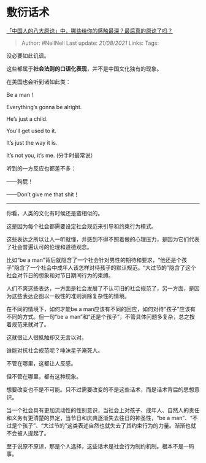 # 敷衍话术
[「中国人的八大原谅」中，哪些给你的感触最深？最后真的原谅了吗？](https://www.zhihu.com/question/458322564/answer/1876288413)

> Author: #NellNell
Last update: *21/08/2021*
Links:
Tags:

没必要如此讥讽。

这些都属于**社会法则的口语化表现**，并不是中国文化独有的现象。

在美国也会听到诸如此类：

Be a man！

Everything’s gonna be alright.

He’s just a child.

You’ll get used to it.

It’s just the way it is.

It’s not you, it’s me. (分手时最常说）

听到的一方反应也都差不多：

——狗屁！

——Don’t give me that shit！

---

你看，人类的文化有时候还是蛮相似的。

这是因为每个社会都需要设定社会规范来引导和约束行为模式。

这些表达之所以让人一听就懂，并感到不得不照着做的心理压力，是因为它们代表了社会普遍认可的伦理和道德观念。

比如“be a man”背后就隐含了一个社会针对男性的期待和要求，“他还是个孩子”隐含了一个社会中成年人该怎样对待孩子的默认规范。“大过节的”隐含了这个社会对节日的想象和对节日期间行为的束缚。

人们不爽这些表达，一方面是社会发展了不认可旧的社会规范了，另一方面，是因为这些表达企图以一般性的准则消除复杂性的情境。

  在不同的情境下，如何才能be a man应该有不同的回应，如何对待“孩子”应该有不同的方式。但一句“be a man”和“还是个孩子”，不管具体问题多复杂，总之按着规范来就对了。

这就很让人很抵触却又无言以对。

谁能对抗社会规范呢？唾沫星子淹死人。

不管在哪里，这都让人反感。

但不管在哪里，都有这种现象。

想要改变也不是不可能。只不过需要改变的不是这些话术，而是话术背后的思想意识。

当一个社会具有更加流动性的性别意识，当社会上对孩子、成年人、自然人的责任和义务有更清楚的界定，当节日和庆典逐渐失去往日的神圣性，“be a man”、“不过是个孩子”、“大过节的”这类表述自然也就失去了其约束行为的力量。渐渐也就不会被人提起了。

至于说原不原谅，那是个人选择，这些话术是社会行为制约机制。根本不是一码事。

